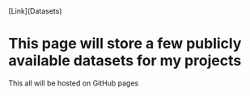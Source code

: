 
<html>
<body>
  [Link](Datasets)
<h1>This page will store a few publicly available datasets for my projects</h1>
<p>This all will be hosted on GitHub pages</p>
</body>
</html>
